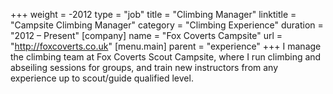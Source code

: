 +++
weight = -2012
type = "job"
title = "Climbing Manager"
linktitle = "Campsite Climbing Manager"
category = "Climbing Experience"
duration = "2012 &ndash; Present"
[company]
  name = "Fox Coverts Campsite"
  url = "http://foxcoverts.co.uk"
[menu.main]
  parent = "experience"
+++
I manage the climbing team at Fox Coverts Scout Campsite, where I run climbing and abseiling sessions for groups, and train new instructors from any experience up to scout/guide qualified level.
